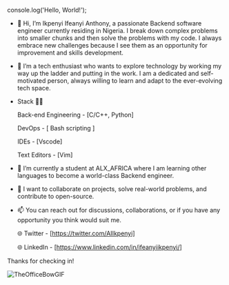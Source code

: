 console.log('Hello, World!');

- 👋 Hi, I’m Ikpenyi Ifeanyi Anthony, a passionate Backend software engineer currently residing in Nigeria.
I break down complex problems into smaller chunks and then solve the problems with my code. I always embrace new challenges because
I see them as an opportunity for improvement and skills development.

- 👀 I’m a tech enthusiast who wants to explore technology by working my way up the ladder and putting in the work.
I am a dedicated and self-motivated person, always willing to learn and adapt to the ever-evolving tech space.

- Stack 🧑‍💻
  
  Back-end Engineering - [C/C++, Python]

  DevOps - [ Bash scripting ]
  
  IDEs - [Vscode]
  
  Text Editors - [Vim]

- 🌱 I’m currently a student at ALX_AFRICA where I am learning other languages to become a world-class Backend engineer.
- 💞️ I want to collaborate on projects, solve real-world problems, and contribute to open-source.

- 📫 You can reach out for discussions, collaborations, or if you have any opportunity you think would suit me.

  🌐 Twitter - [https://twitter.com/AIIkpenyi]

  🌐 LinkedIn - [https://www.linkedin.com/in/ifeanyiikpenyi/]

Thanks for checking in! 

![TheOfficeBowGIF](https://github.com/RealTonyBlaq/RealTonyBlaq/assets/132378140/1d5c1d30-b8ec-43d5-9036-680bc300df88)
